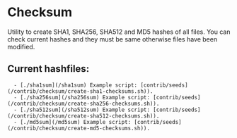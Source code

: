 # Checksum
Utility to create SHA1, SHA256, SHA512 and MD5 hashes of all files. You can check current hashes and they must be same otherwise files have been modified.

## Current hashfiles:
     
      - [./sha1sum](/sha1sum) Example script: [contrib/seeds](/contrib/checksum/create-sha1-checksums.sh)).
      - [./sha256sum](/sha256sum) Example script: [contrib/seeds](/contrib/checksum/create-sha256-checksums.sh)).
      - [./sha512sum](/sha512sum) Example script: [contrib/seeds](/contrib/checksum/create-sha512-checksums.sh)).
      - [./md5sum](/md5sum) Example script: [contrib/seeds](/contrib/checksum/create-md5-checksums.sh)).


